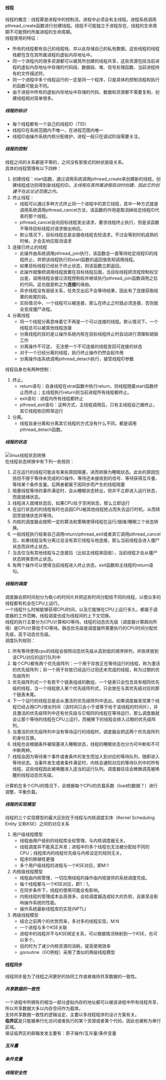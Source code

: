 #### 线程
线程的概念：线程算是进程中的控制流。进程中必须会有主线程。进程系统调用pthread_create函数进行创建线程。线程不可能独立于进程存在，线程的生命周期不可能预约所属进程的生命周期。  
线程使用的特征：
* 所有的线程都有自己的线程栈，并以此存储自己的私有数据。这些线程的线程栈都包含在其所属进程的虚拟内存地址中。
* 同一个进程内的很多资源都可以被其所创建的线程共享，这些资源包括当前进程的虚拟内存地址中存储的代码段、数据段、堆、信号处理函数、当前进程持有的文件描述符。
* 同一个进程中多个线程运行的一定是同一个程序，只是具体的控制流程和执行的函数可能会不同。
* 由于进程中所有的虚拟内存地址中存储的代码、数据和资源都不需要复制，创建线程相对简单很多。
##### 线程的标识
* 每个线程都有一个自己的线程ID（TID）
* 线程ID在系统范围内不唯一，在进程范围内唯一
* 线程ID由操作系统内核分配维护，进程一般只在调试阶段需要关注。
##### 线程的控制
线程之间的关系都是平等的，之间没有家族式的树状层级关系。  
具体的线程管理有以下四种：
1. 创建线程：start函数，通过调用系统调用pthread_create来创建新的线程，创建线程成功则得到新线程的ID。*主线程在其所属进程启动时创建，因此它的创建不在此论述范围之内。*
2. 终止线程：
    * 线程可以通过多种方式终止同一个进程中的其它线程，其中一种方式就是调用系统调用pthread_cancel方法，该函数的作用是取消掉给定线程ID代表的那个线程。
    * pthread_cancel会向目标线程发出请求，要求线程终止执行，但是该函数不等待目标线程对请求做出响应。
    * 默认情况下，目标线程总是会接收线程去校请求，不过会等到时机成熟的时候，才会去响应取消请求
3. 连接已终止的线程
    * 此操作由系统调用pthread_join执行，该函数会一直等待给定线程ID的线程终止，并把该线程执行的start函数的返回值告知调用线程。
    * 如果目标线程已经处于终止状态，则该函数立即返回。
    * 此操作就像把调用线程放置在目标线程后面，当目标线程把流程控制权交出是，调用线程会接过流程控制权并继续执行pthread_join函数调用之后的代码。这也就是称之为**连接**的缘由。
    * 异步线程没有层级关系，任务交出后不会等待结果，因此有了连接获取结果的收尾阶段。
    * 实际情况中，一个线程可以被连接，那么在终止之时就必须连接，否则就会变成僵尸进程。
4. 分离线程
    * 将一个线程分离意味着它不再是一个可以连接的线程。默认情况下，一个线程总可以被其他线程连接
    * 分离线程的目的是让操作系统内核在目标线程终止时自动进行清理和销毁工作
    * 分离操作不可逆， 无法使一个不可连接的线程变回可连接的状态
    * 对于一个已经分离的线程，执行终止操作仍然会起作用
    * 分离操作由系统调用pthread_detach执行，接受线程ID参数
 
线程自身也有两种控制：
1. 终止。
    * return语句：自身线程在strat函数中执行return，则线程随着start函数终止而终止；主线程执行return则当前进程所有线程都终止。
    * exit语句：进程内所有线程都终止
    * pthread_exit语句：这种方式，主线程调用后，只有主线程自己被终止，其它线程依旧照常运行
2. 分离。
    * 线程自身分离和分离其它线程的方式没有什么不同，都是调用pthread_detach函数。
##### 线程的状态
![linux线程状态转换](https://github.com/kin122/duoankin.github.io/blob/main/golang/go%E5%B9%B6%E5%8F%91%E7%BC%96%E7%A8%8B%E7%AC%94%E8%AE%B0/%E7%BA%BF%E7%A8%8B%E7%8A%B6%E6%80%81%E8%BD%AC%E6%8D%A2.xmind)  
在线程状态转换中有下列一些规则：
1. 正在运行的线程可能会有某些原因阻塞，进而转换为睡眠状态。此处的原因包括但不限于等待未完成的IO操作、等待还未接收到的信号、等待获得互斥量、等待某个条件变量。后两者都属于因同步而产生的线程阻塞
2. 阻塞线程等待的事件满足时，会从睡眠状态转出，但并不立即进入运行状态，而是就绪状态。
3. 线程进入就绪状态后，如果CPU处于空闲状态，那么立即运行
4. 在运行状态的的线程有时也会因CPU被其他线程抢占而失去运行时机，从而转回至就绪状态并等待。
5. 内核的调度器会按照一定的算法和策略使得线程在运行/就绪/睡眠三个状态转换。
6. 一般线程执行结束自己调用return/pthread_exit或者其它调用pthread_cancel后，如果线程没有分离过且没有其它线程与他连接，那么当前线程会进入僵尸状态而非终止状态。
7. 当且仅当有其他线程与之连接后（比如主线程来回收），当前线程才会从僵尸状态转换至终止状态。
8. 有两个操作可以使得当前线程进入终止状态，exit函数和主线程的return语句。
##### 线程的调度
调度器会把时间划分为极小的时间片并把这些时间分配给不同的线程，以使众多的线程都有机会在CPU上运行。  
一个线程什么时候能够获得CPU时间，以及它能够在CPU上运行多久，都属于调度器的工作范畴。线程调度也成为线程间的上下文切换。  
线程的执行主要分为CPU计算和IO等待。线程的动态优先级（调度器计算趋向所得）是CPU计算低于IO等待。静态优先级是调度器所需要执行的CPU时间分配优先级，高于动态优先级。  
调度队列规则：
1. 所有等待使用cpu的线程会按照动态优先级从高到低的顺序排列，并依序放到该CPU对应的运行队列中
2. 每个CPU都有两个优先级阵列：一个用于存放正在等待运行的线程，称为激活的优先级阵列；另一个用于存放已经运行过但还未完成的线程，称为过期的优先级阵列
3. 优先级阵列式一个有若干个链表组成的数组，一个链表只会包含具有相同优先级的线程，当一个线程放入某个优先级阵列式，只会放在与其优先级对应的那个链表末尾。
4. 下一个运行的线程总是会从激活的优先级阵列中选出。如果调度器发现某个线程已经占用CPU很长时间（该时间只会小于或等于给于该线程的时间片），并且激活的优先级阵列中还有优先级与它相同的线程在等待运行，那么调度器就会让那个等待的线程在CPU上运行，而被换下的线程会排入过期的优先级阵列。
5. 当激活的优先级阵列中没有等待运行的线程时，调度器会把这两个优先级阵列的身份互换。
6. 线程也会根据条件被阻塞进入睡眠状态，线程的睡眠状态也分为可中断和不可中断两种。
7. 线程会因为等待某个事件或者条件的发生而加入到对应的等待队列，随即进入等待状态。当事件发生或者条件满足时，内核会通知对应的等待队列中的所有线程，这些线程因此被唤醒进入适当的运行队列。调度器往往会微微调高被唤醒的线程动态优先级。

计算机在多个CPU的情况下，会根据每个CPU的负载系数（load的数据？）进行调整，平衡负载。
##### 线程的实现模型
线程的三个实现模型的最大区别在于线程与内核调度实体（Kernel Scheduling Entity 又称KSE）之间的对应关系
1. 用户级线程模型
    * 线程由用户级别的线程库全权管理，与内核调度器无关。
    * 线程调度并不能真正并发；进程中的多个线程也无法被分配给不同的CPU；线程库内的线程优先级与内核设定的规则无关。
    * 程序的移植性更强
    * 多个用户级线程的进程与一个KSE对应，即M:1
2. 内核级线程模型
    * 线程由内核管理，一切应用线程的操作由内核提供的系统调度完成。
    * 每个线程都与一个KSE对应，即1：1。
    * 在同步条件下，线程的使用可能会有影响。
    * 内核线程的管理成本会高很多，会给调度器造成较大的负担，且甚至会影响操作系统的性能。
    * 操作系统最新线程库的实现(NPTL)
3. 两级线程模型
    * 结合之前两个的优势而来，多对多的线程实现，M:N
    * 一个进程与多个KSE关联
    * 进程中的线程并不与KSE绑定关系，可以根据情况映射到一个KSE，也可以多个。
    * 目的时为了减少内核资源的消耗，提高使用效率
    * goroutine（GO例程）采用了类似的两级线程模型



#### 线程同步
线程同步是为了线程之间更好的协同工作或者维持共享数据的一致性。

##### 共享数据的一致性
一个进程中所拥有的相当一部分虚拟内存的地址都可以被该进程中所有线程共享，所以共享数据大多以内存空间作为载体。  
支持共享数据一致性的逻辑设定，主要以多线程程序的设计方案有关。  
**临界区**是只能被串行化访问或者执行的某个资源或者某个代码，因此也被称为串行区域。  
保证临界区的邮箱发发主要有：原子操作/互斥量/条件变量

##### 互斥量

##### 条件变量

##### 线程安全性
